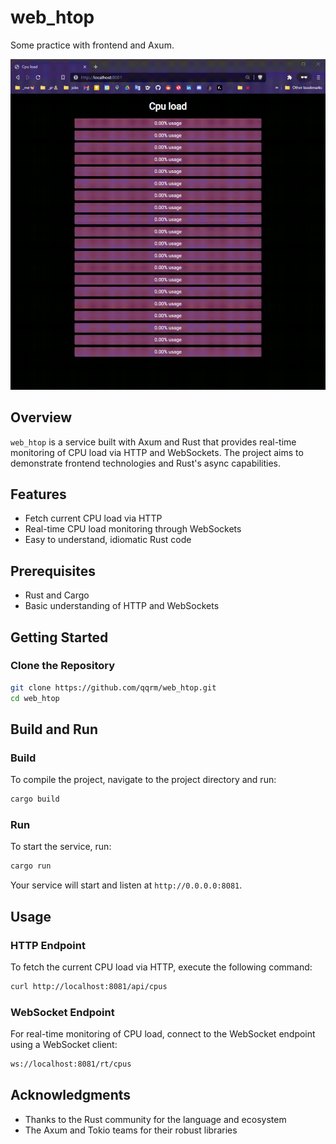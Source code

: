 # web_htop

Some practice with frontend and Axum.

![Example GIF](https://github.com/qqrm/web_htop/blob/main/example.gif)

## Overview

`web_htop` is a service built with Axum and Rust that provides real-time monitoring of CPU load via HTTP and WebSockets. The project aims to demonstrate frontend technologies and Rust's async capabilities.

## Features

- Fetch current CPU load via HTTP
- Real-time CPU load monitoring through WebSockets
- Easy to understand, idiomatic Rust code

## Prerequisites

- Rust and Cargo
- Basic understanding of HTTP and WebSockets

## Getting Started

### Clone the Repository

```bash
git clone https://github.com/qqrm/web_htop.git
cd web_htop
```

## Build and Run

### Build

To compile the project, navigate to the project directory and run:

```bash
cargo build
```

### Run

To start the service, run:

```bash
cargo run
```

Your service will start and listen at `http://0.0.0.0:8081`.

## Usage

### HTTP Endpoint

To fetch the current CPU load via HTTP, execute the following command:

```bash
curl http://localhost:8081/api/cpus
```

### WebSocket Endpoint

For real-time monitoring of CPU load, connect to the WebSocket endpoint using a WebSocket client:

```bash
ws://localhost:8081/rt/cpus
```
## Acknowledgments

- Thanks to the Rust community for the language and ecosystem
- The Axum and Tokio teams for their robust libraries
